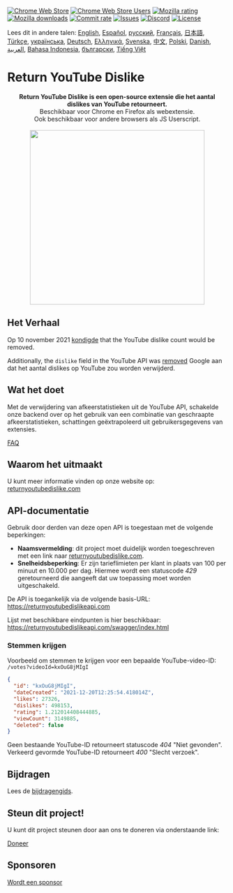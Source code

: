 [![Chrome Web Store](https://img.shields.io/chrome-web-store/stars/gebbhagfogifgggkldgodflihgfeippi?label=Chrome%20Rating&style=flat&logo=google)](https://chromewebstore.google.com/detail/return-youtube-dislike/gebbhagfogifgggkldgodflihgfeippi)
[![Chrome Web Store Users](https://img.shields.io/chrome-web-store/users/gebbhagfogifgggkldgodflihgfeippi?label=Chrome%20Users&style=flat&logo=google)](https://chromewebstore.google.com/detail/return-youtube-dislike/gebbhagfogifgggkldgodflihgfeippi)
[![Mozilla rating](https://img.shields.io/amo/stars/return-youtube-dislikes?label=Firefox%20Rating&style=flat&logo=firefox)](https://addons.mozilla.org/en-US/firefox/addon/return-youtube-dislikes/)
[![Mozilla downloads](https://img.shields.io/amo/users/return-youtube-dislikes?label=Firefox%20Users&style=flat&logo=firefox)](https://addons.mozilla.org/en-US/firefox/addon/return-youtube-dislikes/)
[![Commit rate](https://img.shields.io/github/commit-activity/m/Anarios/return-youtube-dislike?label=Commits&style=flat)](https://github.com/Anarios/return-youtube-dislike/commits/main)
[![Issues](https://img.shields.io/github/issues/Anarios/return-youtube-dislike?style=flat&label=Issues)](https://github.com/Anarios/return-youtube-dislike/issues)
[![Discord](https://img.shields.io/discord/909435648170160229?label=Discord&style=flat&logo=discord)](https://discord.gg/UMxyMmCgfF)
[![License](https://img.shields.io/badge/License-GPLv3-blue.svg?style=flat)](https://github.com/Anarios/return-youtube-dislike/blob/main/LICENSE)

Lees dit in andere talen: [English](README.md), [Español](READMEes.md), [русский](READMEru.md), [Français](READMEfr.md), [日本語](READMEja.md), [Türkçe](READMEtr.md), [українська](READMEuk.md), [Deutsch](READMEde.md), [Ελληνικά](READMEgr.md), [Svenska](READMEsv.md), [中文](READMEcn.md), [Polski](READMEpl.md), [Danish](READMEda.md), [العربية](READMEar.md), [Bahasa Indonesia](READMEid.md), [български](READMEbg.md), [Tiếng Việt](READMEvi.md)

# Return YouTube Dislike

<p align="center">
    <b>Return YouTube Dislike is een open-source extensie die het aantal dislikes van YouTube retourneert.</b><br>
    Beschikbaar voor Chrome en Firefox als webextensie.<br>
    Ook beschikbaar voor andere browsers als JS Userscript.<br><br>
    <img width="400px" src="https://user-images.githubusercontent.com/18729296/141743755-2be73297-250e-4cd1-ac93-8978c5a39d10.png"/>
</p>

## Het Verhaal

Op 10 november 2021 [kondigde](https://blog.youtube/news-and-events/update-to-youtube/) that the YouTube dislike count would be removed.

Additionally, the `dislike` field in the YouTube API was [removed](https://support.google.com/youtube/thread/134791097/update-to-youtube-dislike-counts) Google aan dat het aantal dislikes op YouTube zou worden verwijderd.

## Wat het doet

Met de verwijdering van afkeerstatistieken uit de YouTube API, schakelde onze backend over op het gebruik van een combinatie van geschraapte afkeerstatistieken, schattingen geëxtrapoleerd uit gebruikersgegevens van extensies.

[FAQ](https://github.com/Anarios/return-youtube-dislike/blob/main/Docs/FAQ.md)

## Waarom het uitmaakt

U kunt meer informatie vinden op onze website op: [returnyoutubedislike.com](https://www.returnyoutubedislike.com/)

## API-documentatie

Gebruik door derden van deze open API is toegestaan ​​met de volgende beperkingen:

- **Naamsvermelding**: dit project moet duidelijk worden toegeschreven met een link naar [returnyoutubedislike.com](https://returnyoutubedislike.com/).
- **Snelheidsbeperking**: Er zijn tarieflimieten per klant in plaats van 100 per minuut en 10.000 per dag. Hiermee wordt een statuscode _429_ geretourneerd die aangeeft dat uw toepassing moet worden uitgeschakeld.

De API is toegankelijk via de volgende basis-URL:
https://returnyoutubedislikeapi.com

Lijst met beschikbare eindpunten is hier beschikbaar:
https://returnyoutubedislikeapi.com/swagger/index.html

### Stemmen krijgen

Voorbeeld om stemmen te krijgen voor een bepaalde YouTube-video-ID:
`/votes?videoId=kxOuG8jMIgI`

```json
{
  "id": "kxOuG8jMIgI",
  "dateCreated": "2021-12-20T12:25:54.418014Z",
  "likes": 27326,
  "dislikes": 498153,
  "rating": 1.212014408444885,
  "viewCount": 3149885,
  "deleted": false
}
```

Geen bestaande YouTube-ID retourneert statuscode _404_ "Niet gevonden".
Verkeerd gevormde YouTube-ID retourneert _400_ "Slecht verzoek".

<!---
## API documentation

You can view all documentation on our website.
[https://returnyoutubedislike.com/docs/](https://returnyoutubedislike.com/docs/) -->

## Bijdragen

Lees de [bijdragengids](https://github.com/Anarios/return-youtube-dislike/blob/main/CONTRIBUTING.md).

## Steun dit project!

U kunt dit project steunen door aan ons te doneren via onderstaande link:

[Doneer](https://returnyoutubedislike.com/donate)

## Sponsoren



[Wordt een sponsor](https://www.patreon.com/join/returnyoutubedislike/checkout?rid=8008601)
